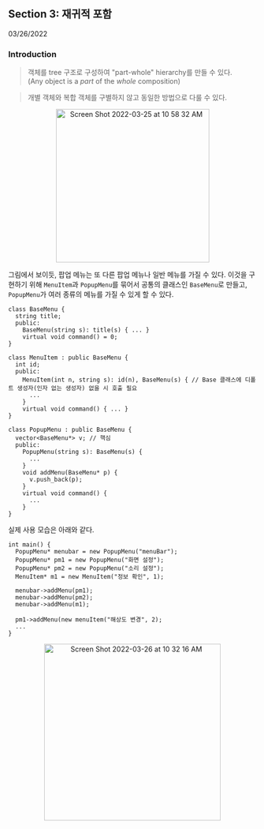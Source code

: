 ## Section 3: 재귀적 포함
03/26/2022

### Introduction

> 객체를 tree 구조로 구성하여 "part-whole" hierarchy를 만들 수 있다.<br/>
> (Any object is a _part_ of the _whole_ composition)

> 개별 객체와 복합 객체를 구별하지 않고 동일한 방법으로 다룰 수 있다.

<p align="center">
  <img width="311" alt="Screen Shot 2022-03-25 at 10 58 32 AM" src="https://user-images.githubusercontent.com/100692678/160039622-9b22b5e3-438a-4645-a4e5-94386ea61660.png">
</p>

그림에서 보이듯, 팝업 메뉴는 또 다른 팝업 메뉴나 일반 메뉴를 가질 수 있다. 이것을 구현하기 위해 `MenuItem`과 `PopupMenu`를 묶어서 공통의 클래스인 `BaseMenu`로 만들고, `PopupMenu`가 여러 종류의 메뉴를 가질 수 있게 할 수 있다.

```
class BaseMenu {
  string title;
  public:
    BaseMenu(string s): title(s) { ... }
    virtual void command() = 0;
}

class MenuItem : public BaseMenu {
  int id;
  public:
    MenuItem(int n, string s): id(n), BaseMenu(s) { // Base 클래스에 디폴트 생성자(인자 없는 생성자) 없을 시 호출 필요
      ... 
    } 
    virtual void command() { ... }
}

class PopupMenu : public BaseMenu {
  vector<BaseMenu*> v; // 핵심
  public:
    PopupMenu(string s): BaseMenu(s) {
      ...
    }
    void addMenu(BaseMenu* p) { 
      v.push_back(p);
    }
    virtual void command() {
      ...
    }
}
```

실제 사용 모습은 아래와 같다.

```
int main() {
  PopupMenu* menubar = new PopupMenu("menuBar");
  PopupMenu* pm1 = new PopupMenu("화면 설정");
  PopupMenu* pm2 = new PopupMenu("소리 설정");
  MenuItem* m1 = new MenuItem("정보 확인", 1);
  
  menubar->addMenu(pm1);
  menubar->addMenu(pm2);
  menubar->addMenu(m1);
  
  pm1->addMenu(new menuItem("해상도 변경", 2);
  ...
}
```
<p align="center">
  <img width="358" alt="Screen Shot 2022-03-26 at 10 32 16 AM" src="https://user-images.githubusercontent.com/100692678/160219442-b8a99a5b-ca8a-4bc9-aaab-416cf0cee749.png">
</p>


